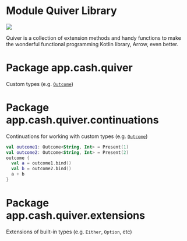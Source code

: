 # Module Quiver Library

![](/doc-images/quiver-logo-01.svg)

Quiver is a collection of extension methods and handy functions to make the wonderful functional programming Kotlin library, Arrow, even better.


# Package app.cash.quiver
Custom types (e.g. [`Outcome`](app.cash.quiver.Outcome))

# Package app.cash.quiver.continuations
Continuations for working with custom types (e.g. [`Outcome`](app.cash.quiver.Outcome))

```kotlin
val outcome1: Outcome<String, Int> = Present(1)
val outcome2: Outcome<String, Int> = Present(2)
outcome {
  val a = outcome1.bind()
  val b = outcome2.bind()
  a + b
}
```

# Package app.cash.quiver.extensions
Extensions of built-in types (e.g. `Either`, `Option`, etc)
